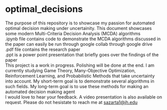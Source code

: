# optimal_decisions
The purpose of this repository is to showcase my passion for automated optimal decision making under uncertainity.
This document showcases some modern Multi-Criteria Decision Analysis (MCDA) algorithms <br>
.ipynb file contains code to demonstrate the MCDA algorithms discussed in the paper can easily be run through google collab through google drive<br>
.pdf file contains the research paper <br>
.ppt is a power point presentation that briefly goes over the findings of the paper <br>
This project is a work in progress. Polishing will be done at the end. I am currently studying Game Theory, Many-Objective Optimization, Reinforcement Learning, and Probabilistic Methods that take uncertainty into account. My short-term goal is to demonstrate several algorithms in such fields. My long-term goal is to use these methods for making an automated decision making agent <br>
I would love to hear your feedback. A video presentation is also available on request. Please do not hesistate to reach me at sazarta1@jh.edu
